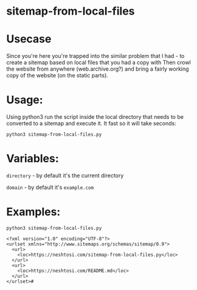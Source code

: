 # sitemap-from-local-files

# Usecase
Since you're here you're trapped into the similar problem that I had - to create a sitemap based on local files that you had a copy with Then crowl the website from anywhere (web.archive.org?) and bring a fairly working copy of the website (on the static parts).

# Usage:

Using python3 run the script inside the local directory that needs to be converted to a sitemap and execute it. It fast so it will take seconds:

```
python3 sitemap-from-local-files.py
```

# Variables:
`directory` - by default it's the current directory

`domain` - by default it's `example.com`

# Examples:

```
python3 sitemap-from-local-files.py
```

```
<?xml version="1.0" encoding="UTF-8"?>
<urlset xmlns="http://www.sitemaps.org/schemas/sitemap/0.9">
  <url>
    <loc>https://neshtosi.com/sitemap-from-local-files.py</loc>
  </url>
  <url>
    <loc>https://neshtosi.com/README.md</loc>
  </url>
</urlset>#
